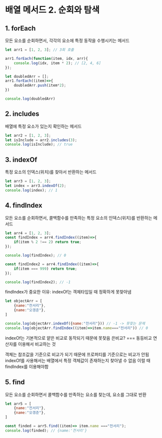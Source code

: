 # 배열 메서드 2. 순회와 탐색

## 1. forEach
모든 요소를 순회하면서, 각각의 요소에 특정 동작을 수행시키는 메서드
```javascript
let arr1 = [1, 2, 3]; // 3회 호출

arr1.forEach(function(item, idx, arr){
    console.log(idx, item * 2); // [2, 4, 6]
});

let doubledArr = [];
arr1.forEach((item)=>{
    doubledArr.push(item*2);
})

console.log(doubledArr)
```

## 2. includes
배열에 특정 요소가 있는지 확인하는 메서드
```javascript
let arr2 = [1, 2, 3];
let isInclude = arr2.includes(3);
console.log(isInclude); // true
```

## 3. indexOf
특정 요소의 인덱스(위치)를 찾아서 반환하는 메서드
```javascript
let arr3 = [1, 2, 3];
let index = arr3.indexOf(2);
console.log(index); // 1
```

## 4. findIndex
모든 요소를 순회하면서, 콜백함수를 만족하는 특정 요소의 인덱스(위치)를 반환하는 메서드
```javascript
let arr4 = [1, 2, 3];
const findIndex = arr4.findIndex((item)=>{
    if(item % 2 !== 2) return true;
}); 

console.log(findIndex); // 0

const findIndex2 = arr4.findIndex((item)=>{
    if(item === 999) return true;
}); 

console.log(findIndex2); // -1
```

findIndex가 중요한 이유: indexOf는 객체타입일 때 정확하게 못찾아냄

```javascript
let objectArr = [
    {name:"전서리"},
    {name:"오갱준"},
]

console.log(objectArr.indexOf({name:"전서리"})) // -1 -> 못찾는 문제
console.log(objectArr.findIndex((item)=>item.name==="전서리")) // 0
```

indexOf는 기본적으로 얕은 비교로 동작되기 때문에 못찾음
은비교? === 동등비교 연산자를 이용해서 비교하는 것

객체는 참조값을 기준으로 비교가 되기 때문에 프로퍼티를 기준으로는 비교가 안됨
indexOf를 사용해서는 배열에서 특정 객체값이 존재하는지 찾아낼 수 없음
이럴 때 findIndex를 이용해야함


## 5. find
모든 요소를 순회하면서 콜백함수를 만족하는 요소를 찾는데, 요소를 그대로 반환

```javascript
let arr5 = [
    {name:"전서리"},
    {name:"오갱준"},
]

const finded = arr5.find((item)=> item.name ==="전서리");
console.log(finded); // {name:'전서리'}
```
